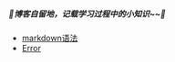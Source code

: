 ##### 🌸博客自留地，记载学习过程中的小知识~~🌸

* [markdown语法](https://lulu-s.github.io/lulu-book/markdown%E8%AF%AD%E6%B3%95.md)
* [Error](https://github.com/lulu-s/lulu-book/blob/master/Error.md)
